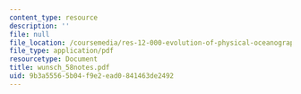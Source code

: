 ```yaml
---
content_type: resource
description: ''
file: null
file_location: /coursemedia/res-12-000-evolution-of-physical-oceanography-spring-2007/9b3a55565b04f9e2ead0841463de2492_wunsch_58notes.pdf
file_type: application/pdf
resourcetype: Document
title: wunsch_58notes.pdf
uid: 9b3a5556-5b04-f9e2-ead0-841463de2492
---
```

